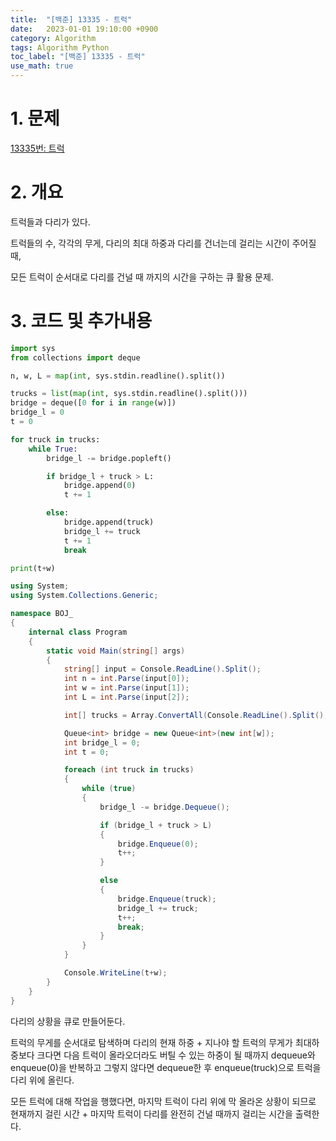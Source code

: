 ```yaml
---
title:  "[백준] 13335 - 트럭"
date:   2023-01-01 19:10:00 +0900
category: Algorithm
tags: Algorithm Python
toc_label: "[백준] 13335 - 트럭"
use_math: true
---
```


# 1. 문제
[13335번: 트럭](https://www.acmicpc.net/problem/13335)



# 2. 개요
트럭들과 다리가 있다.

트럭들의 수, 각각의 무게, 다리의 최대 하중과 다리를 건너는데 걸리는 시간이 주어질 때,

모든 트럭이 순서대로 다리를 건널 때 까지의 시간을 구하는 큐 활용 문제.



# 3. 코드 및 추가내용
```python
import sys
from collections import deque

n, w, L = map(int, sys.stdin.readline().split())

trucks = list(map(int, sys.stdin.readline().split()))
bridge = deque([0 for i in range(w)])
bridge_l = 0
t = 0

for truck in trucks:
    while True:
        bridge_l -= bridge.popleft()

        if bridge_l + truck > L:
            bridge.append(0)
            t += 1

        else:
            bridge.append(truck)
            bridge_l += truck
            t += 1
            break

print(t+w)
```
   
```csharp
using System;
using System.Collections.Generic;

namespace BOJ_
{
	internal class Program
	{
		static void Main(string[] args)
		{
			string[] input = Console.ReadLine().Split();
			int n = int.Parse(input[0]);
			int w = int.Parse(input[1]);
			int L = int.Parse(input[2]);

			int[] trucks = Array.ConvertAll(Console.ReadLine().Split(), int.Parse);

			Queue<int> bridge = new Queue<int>(new int[w]);
			int bridge_l = 0;
			int t = 0;

			foreach (int truck in trucks)
			{
				while (true)
				{
					bridge_l -= bridge.Dequeue();

					if (bridge_l + truck > L)
					{
						bridge.Enqueue(0);
						t++;
					}

					else
					{
						bridge.Enqueue(truck);
						bridge_l += truck;
						t++;
						break;
					}
				}
			}

			Console.WriteLine(t+w);
		}
	}
}
```

다리의 상황을 큐로 만들어둔다.

트럭의 무게를 순서대로 탐색하며 다리의 현재 하중 + 지나야 할 트럭의 무게가 최대하중보다 크다면 다음 트럭이 올라오더라도 버틸 수 있는 하중이 될 때까지 dequeue와 enqueue(0)을 반복하고 그렇지 않다면 dequeue한 후 enqueue(truck)으로 트럭을 다리 위에 올린다.

모든 트럭에 대해 작업을 행했다면, 마지막 트럭이 다리 위에 막 올라온 상황이 되므로 현재까지 걸린 시간 + 마지막 트럭이 다리를 완전히 건널 때까지 걸리는 시간을 출력한다.